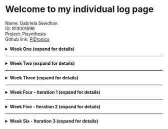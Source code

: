 # Welcome to my individual log page

Name: Gabriela Sewdhan <br>
ID: 813001696 <br>
Project: Pisynthesis <br>
Github link: [PiDronics](https://github.com/PiDronics) <br>

<details>
<summary><strong>Week One (expand for details)</strong></summary>
<strong><h1>15th to 19th September</h1></strong><p>
<ul>
    <li>This week we discussed on whatsapp, the project we would be doing. We decided
    to choose the same project that we started working on for Software Engineering 1. </li>
    <li>We talked about:</li>
    <ul>
        <li>The importance of getting stakeholders</li>
        <li>Who are the Stakeholders</li>
        <li>Shared what we did for Software Engineering 1</li>
        <li>Discussed how to make the project better</li>
        <li>Discussed the importance of communicating with stakeholders to develop the system.</li>
    </ul>
</ul>
</p>
</details>

*** 

<details>
<summary><strong>Week Two (expand for details)</strong></summary>

<strong><h1>24th to 28th September</h1></strong><p>
<ul>
    <li>This week we met in person for a meeting, 
    discussed the milestones to be completed, the user and system requirements.</li>
    <li>We talked on whatsapp to discuss and complete milestone 1.</li>
    <li>We discussed how we will be meeting for the rest of the semester.</li>
    <li>We discussed the skills each of us have and how it would fit into the project.</li>
</ul>
</p>
</details>

***

<details>
<summary><strong>Week Three (expand for details)</strong></summary>

<strong><h1>1st to 5th October</h1></strong>
<ul>
    <li> We completed the user, system, functional and non-functional requirements.</li>
    <li> We also completed the uml diagrams and specification for the system.</li>
    <li> We had a meeting on Thursday in person to discuss what went on in class 
    and what Kyle said during the meeting. </li>
    <li> We discussed stakeholders, getting the sensors and the raspberry pi 
    and set up other meetings to be held everyday.</li>
    <li><strong>Hours worked - 8 hours</strong></li>
</ul>
</details>

***

<details>
<summary><strong>Week Four - Iteration 1 (expand for details)</strong></summary>

<strong><h1>Saturday 6th October</h1></strong>
<ul>
    <li> We had a meeting at 9:30 pm for an hour to discuss the contact of stakeholder, 
    getting a raspberry pi and ensuring that the sensors are working 
    and discussed what we should do for the rest of the week. </li>
    <li> We discussed who would be the scrum master and product owner for the 1st iteration:</li>
    <ul>
    <li>Scrum Master:<a href="https://github.com/Qarun-Qadir-Bissoondial">Qarun Bissoondial</a></li>
        <li>Product Owner: [Michael Ali](https://github.com/irontarkus95)</li>
    </ul>
    <li> <strong>Hours worked - 1 1/2 hours</strong></li>
</ul>

<strong><h1>Sunday 7th October</h1></strong>
<ul>
    <li> Today I researched on which technology to use between DigitalOcean and Firebase,
    made a written Document, documenting the pros and cons, pricing, 
    what they both are and their features. 
    At the end, I decided that using both is best, 
    where DigitalOcean would be used for computing and cloud services, 
    and since it needs a database to be integrated and managed, 
    I decided to integrate Firebase into it since it is the easiest to use 
    and we all have experience with it. It is also much easier to manage.</li>
    <li> I also created a github organization ‘PiDronics’, 
    created three repos and made develop and feature branches for each of them, 
    pushing the code we had so far. </li>
    <li> We had a meeting for an hour at 9:30 pm to talk about the tasks we did and 
    discuss the results we came up with from our research.</li>
    <li> We decided to use real time db for Firebase, Digital Ocean after for computing, 
    React for the app.</li>
    <li> I learnt how to use git pages and learnt more about Digital Ocean.</li>
    <li> <strong>Hours worked – 1-7pm</strong> (lunch was from 4-5)</li>
</ul>

<strong><h1>Monday 8th October</h1></strong>
<ul>
    <li> Today, I researched on the different sensors needed for hydroponics 
    and the most effective way to automatically keep the environment optimal.</li>
    <li> I did not get to work as much as I wanted to as I overworked 
    for my job and it was really exhausting. I'm still learning to manage my time.</li>
    <li> <strong>Hours worked - 5-6pm</strong></li>
</ul>

<strong><h1>Tuesday 9th October</h1></strong>
<ul>
    <li> Today, we met with our first stakeholder and obtained very useful information from 11-12pm.</li>
    <li> I also worked with Michael to set up the sensors with the raspberry pi 
    and ensure that it is working.</li>
    <li><strong>Hours worked - 6-8pm</strong></li>
</ul>

<strong><h1>Wednesday 10th October</h1></strong>
<ul>
    <li> Today, Michael and I could not attend UWI as he became horribly sick 
    and needed to go to the doctor :( </li>
</ul>

<strong><h1>Thursday 11th October</h1></strong>
<ul>
    <li> Today Michael and I went to the doctor and did not get much done.</li>
    However, I still did some research on DigitalOcean and watch YouTube videos on how to use it.
    <li> <strong>Hours worked - 6 - 7:30pm</strong></li>
</ul>

<strong><h1>Friday 12th October</h1></strong>
<ul>
    <li> Today I researched on how to pull data from the raspberry pi into Firebase.</li>
    <li> I worked on writing the code to read data from the temperature/humidity sensor.</li>
    <li> <strong>Hours worked - 6 - 9pm</strong></li>
</ul>

<strong><h1>Saturday 13th October</h1></strong>
<ul>
    <li> I watched tutorials and learnt some React to help out with the front-end.</li>
    <li> I tried to make the web app responsive and look good on a mobile app, but it was of no use.</li>
    <li> I discussed with my team, possible designs and ways to make the app look good on mobile while also being readable and neat.</li>
    <li> <strong>Hours worked - 10- 4pm</strong></li>
</ul>

<strong><h1>Sunday 14th October</h1></strong>
<ul>
    <li> I did further research on how to make our system completely autonomous.</li>
</ul>

</details>

***

<details>
<summary><strong>Week Five - Iteration 2 (expand for details)</strong></summary>

<strong><h1>Monday 15th October</h1></strong>
<ul>
    <li> We discussed who would be the scrum master and product owner this week:</li>
    <ul>
        <li> New Scrum Master: [Gabriela Sewdhan](https://github.com/princesszelda94)</li>
        <li> New Product Owner: [Qarun Bissoondial](https://github.com/Qarun-Qadir-Bissoondial)</li>
    </ul>
    <li> I planned out and assigned tasks for everyone for this week and made sure that we can finish it in time.</li>
    <li> <strong>Hours worked - 9 - 12 pm</strong></li>
</ul>

<strong><h1>Tuesday 16th October</h1></strong>
<ul>
    <li> I worked with Michael to pull the sensor values into firebase and into the web app.</li>
    <li> We worked on Milestone 3: Most of it was done already, we were not sure about the "proof of methodology".</li>
</ul>

<strong><h1>Wednesday 17th October</h1></strong>
<ul>
    <li> We had a scrum meeting and discussed how to fix the structure of Firebase. We did a code review where Kristan, Michael and I reviewed the code and structure we used for Firebase and ways to improve it. It felt great seeing someone explain their code, I learnt a lot and feel like we should make code reviews a regular thing.</li>
</ul>

<strong><h1>Thursday 18th October</h1></strong>
<ul>
    <li> I worked with Michael to test if the sensors we had could be submerged. It could not as our sensors do not work in a moisture rich environment.</li>
    <ul>
        <li> We researched ways to coat the sensors and coated them in a shrink-wrap.</li>
        <li> We also discussed dipping them in thermally conductive epoxy.</li>
        <li> This outcome had me feeling down as Michael and I worked hard on our code to read sensor values and test them. However, this is just a minor drawback.</li>
    </ul>
    <li> <strong>What I learnt</strong> => I learnt that before jumping into coding a physical component, I should do proper research first and ensure the hardware can be used for what I want it to. However, we only went ahead with those sensors at first as we did not know we were going to submerge the sensors at first. This information only came out to us after our first meeting with our stakeholder. </li>
</ul>

<strong><h1>Friday 19th October</h1></strong>
<ul>
    <li> Michael and I obtained the pi3 and tested out sensor code on it.</li>
    <ul>
        <li> Outcome - The libraries did not work the same for the pi3 as it did for the pi2.</li>
        <li> We researched and found ways for our sensor code to work on both the pi2 and pi3.</li>
    </ul>
</ul>

<strong><h1>Saturday 20th October</h1></strong>
<ul>
    <li> I worked with Michael to wrie sensor code to pull data from both the pi2 and pi3. </li>
    <li> I also unit tested the functions used in the sensor code.</li>
</ul>

<strong><h1>Sunday 21st October</h1></strong>
<ul>
    <li> We discussed who would be the scrum master and product owner this week:</li>
    <ul>
        <li> New Scrum Master: [Michael Ali](https://github.com/irontarkus95)</li>
        <li> New Product Owner: [Kristan Birbalsingh](https://github.com/KCB4Rockstar)</li>
    </ul>
    <li> We discussed what we completed for the week, what's left to do and problems we ran into.</li>
</ul>

<strong><h1>Monday 22nd October</h1></strong>

<strong><h1>Tuesday 23rd October</h1></strong>
</details>

***

<details>
<summary><strong>Week Six - Iteration 3 (expand for details)</strong></summary>

<strong><h1>Wednesday 24th October</h1></strong>
</details>

